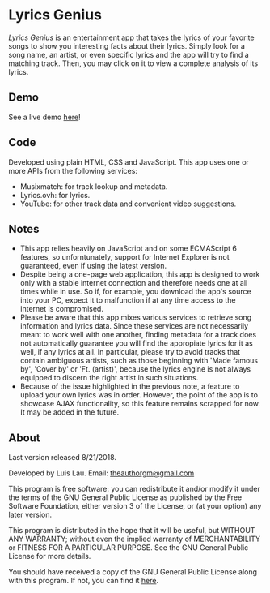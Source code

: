 # Lyrics Genius

*Lyrics Genius* is an entertainment app that takes the lyrics of your favorite songs to show you interesting facts about their lyrics. Simply look for a song name, an artist, or even specific lyrics and the app will try to find a matching track. Then, you may click on it to view a complete analysis of its lyrics.

## Demo

See a live demo [here](https://theauthorgh.github.io/lyrics-genius/)!

## Code
Developed using plain HTML, CSS and JavaScript. This app uses one or more APIs from the following services:
* Musixmatch: for track lookup and metadata.
* Lyrics.ovh: for lyrics.
* YouTube: for other track data and convenient video suggestions.

## Notes
* This app relies heavily on JavaScript and on some ECMAScript 6 features, so unforntunately, support for Internet Explorer is not guaranteed, even if using the latest version.
* Despite being a one-page web application, this app is designed to work only with a stable internet connection and therefore needs one at all times while in use. So if, for example, you download the app's source into your PC, expect it to malfunction if at any time access to the internet is compromised.
* Please be aware that this app mixes various services to retrieve song information and lyrics data. Since these services are not necessarily meant to work well with one another, finding metadata for a track does not automatically guarantee you will find the appropiate lyrics for it as well, if any lyrics at all. In particular, please try to avoid tracks that contain ambiguous artists, such as those beginning with 'Made famous by', 'Cover by' or 'Ft. (artist)', because the lyrics engine is not always equipped to discern the right artist in such situations.
* Because of the issue highlighted in the previous note, a feature to upload your own lyrics was in order. However, the point of the app is to showcase AJAX functionality, so this feature remains scrapped for now. It may be added in the future.

## About

Last version released 8/21/2018.

Developed by Luis Lau.
Email: theauthorgm@gmail.com

This program is free software: you can redistribute it and/or modify it under the terms of the GNU General Public License as published by the Free Software Foundation, either version 3 of the License, or (at your option) any later version.

This program is distributed in the hope that it will be useful, but WITHOUT ANY WARRANTY; without even the implied warranty of MERCHANTABILITY or FITNESS FOR A PARTICULAR PURPOSE. See the GNU General Public License for more details.

You should have received a copy of the GNU General Public License along with this program. If not, you can find it [here](https://www.gnu.org/licenses/>).